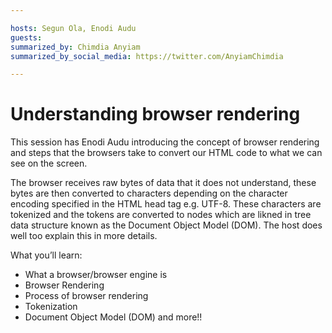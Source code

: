 ```yaml
---

hosts: Segun Ola, Enodi Audu
guests:
summarized_by: Chimdia Anyiam
summarized_by_social_media: https://twitter.com/AnyiamChimdia

---
```


# Understanding browser rendering

This session has Enodi Audu introducing the concept of browser rendering and steps that the browsers take to convert our HTML code to what we can see on the screen.

The browser receives raw bytes of data that it does not understand, these bytes are then converted to characters depending on the character encoding specified in the HTML head tag e.g. UTF-8. These characters are tokenized and the tokens are converted to nodes which are likned in tree data structure known as the Document Object Model (DOM). The host does well too explain this in more details.

What you’ll learn:

- What a browser/browser engine is
- Browser Rendering
- Process of browser rendering
- Tokenization
- Document Object Model (DOM) and more!!
